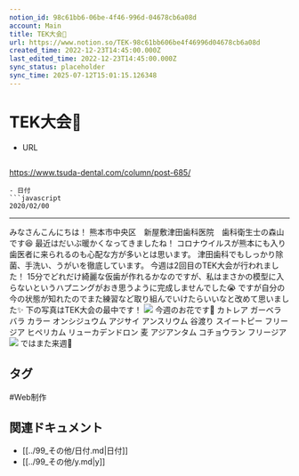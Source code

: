 ```yaml
---
notion_id: 98c61bb6-06be-4f46-996d-04678cb6a08d
account: Main
title: TEK大会🦷
url: https://www.notion.so/TEK-98c61bb606be4f46996d04678cb6a08d
created_time: 2022-12-23T14:45:00.000Z
last_edited_time: 2022-12-23T14:45:00.000Z
sync_status: placeholder
sync_time: 2025-07-12T15:01:15.126348
---
```

# TEK大会🦷

- URL
  ```javascript
https://www.tsuda-dental.com/column/post-685/
  ```
- 日付
  ```javascript
2020/02/00
  ```
---
みなさんこんにちは！
熊本市中央区　新屋敷津田歯科医院　歯科衛生士の森山です😆
最近はだいぶ暖かくなってきましたね！
コロナウイルスが熊本にも入り歯医者に来られるのも心配な方が多いとは思います。
津田歯科でもしっかり除菌、手洗い、うがいを徹底しています。
今週は2回目のTEK大会が行われました！
15分でどれだけ綺麗な仮歯が作れるかなのですが、私はまさかの模型に入らないというハプニングがおき思うように完成しませんでした😭
ですが自分の今の状態が知れたのでまた練習など取り組んでいけたらいいなと改めて思いました✨
下の写真はTEK大会の最中です！
![](https://www.tsuda-dental.com/column/_data/contribute/images/685_1_18.jpg)
今週のお花です💐
カトレア
ガーベラ
バラ
カラー
オンシジュウム
アジサイ
アンスリウム
谷渡り
スイートピー
フリージア
ヒペリカム
リューカデンドロン
麦
アジアンタム
コチョウラン
フリージア
![](https://www.tsuda-dental.com/column/_data/contribute/images/685_1_19.jpg)
ではまた来週👋

## タグ

#Web制作 

## 関連ドキュメント

- [[../99_その他/日付.md|日付]]
- [[../99_その他/y.md|y]]
